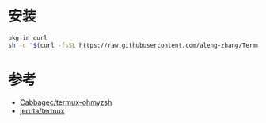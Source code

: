 # 安装
```bash
pkg in curl
sh -c "$(curl -fsSL https://raw.githubusercontent.com/aleng-zhang/Termux-Onekey/master/install.sh)"
```

# 参考
+ [Cabbagec/termux-ohmyzsh](https://github.com/Cabbagec/termux-ohmyzsh)
+ [jerrita/termux](https://github.com/jerrita/termux)